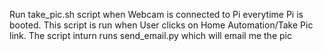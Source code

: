 Run take_pic.sh script when Webcam is connected to Pi everytime Pi is booted.
This script is run when User clicks on Home Automation/Take Pic link. The script inturn runs send_email.py which will email me the pic
